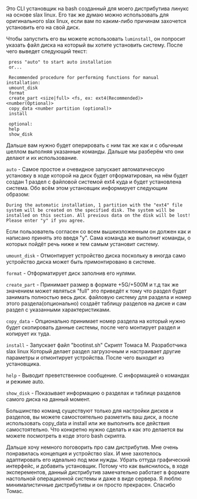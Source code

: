 Это CLI установщик на bash созданный для моего дистрибутива линукс на основе slax linux. Его так же думаю можно использовать для оригинального slax linux, если вам по каким-либо причинам захочется установить его на свой диск.

Чтобы запустить его вы можете использовать `luminstall`, он попросит указать файл диска на который вы хотите установить систему. После чего выведет следующий текст:
```
 press "auto" to start auto installation
 or...

 Recommended procedure for performing functions for manual installation:
 umount_disk
 format
 create_part <size|full> <fs, ex: ext4(Recommended)> <number(Optional)>
 copy_data <number partition (optional)>
 install

 optional:
 help
 show_disk
```

Дальше вам нужно будет оперировать с ним так же как и с обычным шеллом выполняя указанные команды. Дальше мы разберём что они делают и их использование.

`auto` - Самое простое и очевидное запускает автоматическую установку в ходе которой на диск будет отформатирован, на нём будет создан 1 раздел с файловой системой ext4 куда и будет установлена система. Обо всём этом установщик информирует следующим образом:
```
During the automatic installation, 1 partition with the "ext4" file system will be created on the specified disk. The system will be installed on this section. All previous data on the disk will be lost! Please enter "y" if you agree.
```
Если пользователь согласен со всем вышеизложенным он должен как и написано принять это введя "y". Сама команда же выполнит команды, о которых пойдёт речь ниже и тем самым установит систему.

`umount_disk` - Отмонтирует устройство диска поскольку в иногда само устройство диска может быть примонтировано в системе.

`format` - Отформатирует диск заполнив его нулями.

`create_part` - Принимает размер в формате +5G/+500M и т.д так же значением может являться "full" это приведёт к тому что раздел будет занимать полностью весь диск. файловую систему для раздела и номер этого раздела(опционально) создаёт таблицу разделов на диске и сам раздел с указанными характеристиками.

`copy_data` - Опционально принимает номер раздела на который нужно будет скопировать данные системы, после чего монтирует раздел и копирует их туда.

`install` - Запускает файл "bootinst.sh" Скрипт Томаса М. Разработчика slax linux Который делает раздел загрузочным и настраивает другие параметры и отмонтирует устройства. После чего выходит из установщика.

`help` - Выводит преветственное сообщение. С информацией о командах и режиме auto.

`show_disk` - Показывает информацию о разделах и таблице разделов самого диска на данный момент.

Большинство команд существуют только для настройки дисков и разделов, вы можете самостоятельно разметить ваш диск, а после использовать copy_data и install или же выполнить все действия самостоятельно. Что конкретно нужно сделать и как это делается вы можете посмотреть в коде этого bash скрипта.

Дальше хочу немного поговорить про сам дистрибутив. Мне очень понравилась концепция и устройство slax. И мне захотелось адаптировать его идеально под мои нужды. Убрать оттуда графический интерфейс, и добавить установщик. Потому что как выяснилось, в ходе эксперементов, данный дистрибутив замечательно работает в формате настольной операционной системы и даже в виде сервера. Я люблю минималистичные дистрибутивы и он просто прекрасен. Спасибо Томас.
